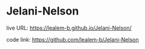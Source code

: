 # Jelani-Nelson
live URL: https://lealem-b.github.io/Jelani-Nelson/

code link: https://github.com/lealem-b/Jelani-Nelson
